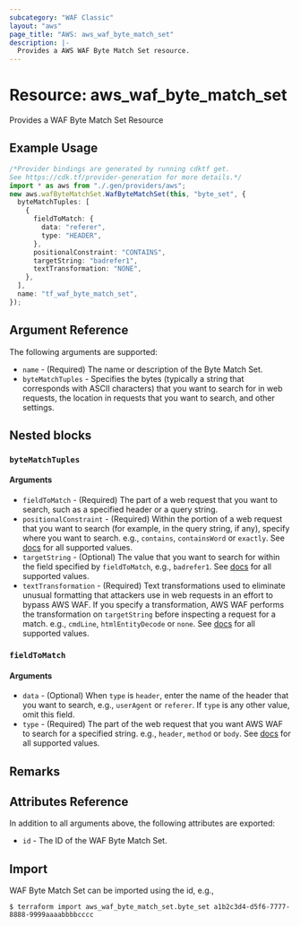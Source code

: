 ```yaml
---
subcategory: "WAF Classic"
layout: "aws"
page_title: "AWS: aws_waf_byte_match_set"
description: |-
  Provides a AWS WAF Byte Match Set resource.
---
```


# Resource: aws\_waf\_byte\_match\_set

Provides a WAF Byte Match Set Resource

## Example Usage

```typescript
/*Provider bindings are generated by running cdktf get.
See https://cdk.tf/provider-generation for more details.*/
import * as aws from "./.gen/providers/aws";
new aws.wafByteMatchSet.WafByteMatchSet(this, "byte_set", {
  byteMatchTuples: [
    {
      fieldToMatch: {
        data: "referer",
        type: "HEADER",
      },
      positionalConstraint: "CONTAINS",
      targetString: "badrefer1",
      textTransformation: "NONE",
    },
  ],
  name: "tf_waf_byte_match_set",
});

```

## Argument Reference

The following arguments are supported:

* `name` - (Required) The name or description of the Byte Match Set.
* `byteMatchTuples` - Specifies the bytes (typically a string that corresponds
  with ASCII characters) that you want to search for in web requests,
  the location in requests that you want to search, and other settings.

## Nested blocks

### `byteMatchTuples`

#### Arguments

* `fieldToMatch` - (Required) The part of a web request that you want to search, such as a specified header or a query string.
* `positionalConstraint` - (Required) Within the portion of a web request that you want to search
  (for example, in the query string, if any), specify where you want to search.
  e.g., `contains`, `containsWord` or `exactly`.
  See [docs](http://docs.aws.amazon.com/waf/latest/APIReference/API_ByteMatchTuple.html#WAF-Type-ByteMatchTuple-PositionalConstraint)
  for all supported values.
* `targetString` - (Optional) The value that you want to search for within the field specified by `fieldToMatch`, e.g., `badrefer1`.
  See [docs](https://docs.aws.amazon.com/waf/latest/APIReference/API_waf_ByteMatchTuple.html)
  for all supported values.
* `textTransformation` - (Required) Text transformations used to eliminate unusual formatting that attackers use in web requests in an effort to bypass AWS WAF.
  If you specify a transformation, AWS WAF performs the transformation on `targetString` before inspecting a request for a match.
  e.g., `cmdLine`, `htmlEntityDecode` or `none`.
  See [docs](http://docs.aws.amazon.com/waf/latest/APIReference/API_ByteMatchTuple.html#WAF-Type-ByteMatchTuple-TextTransformation)
  for all supported values.

### `fieldToMatch`

#### Arguments

* `data` - (Optional) When `type` is `header`, enter the name of the header that you want to search, e.g., `userAgent` or `referer`.
  If `type` is any other value, omit this field.
* `type` - (Required) The part of the web request that you want AWS WAF to search for a specified string.
  e.g., `header`, `method` or `body`.
  See [docs](http://docs.aws.amazon.com/waf/latest/APIReference/API_FieldToMatch.html)
  for all supported values.

## Remarks

## Attributes Reference

In addition to all arguments above, the following attributes are exported:

* `id` - The ID of the WAF Byte Match Set.

## Import

WAF Byte Match Set can be imported using the id, e.g.,

```console
$ terraform import aws_waf_byte_match_set.byte_set a1b2c3d4-d5f6-7777-8888-9999aaaabbbbcccc
```
